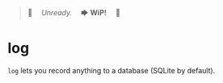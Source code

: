 >🚧 　*Unready.* 　🡆 **WiP!**　 🚧

# log

`log` lets you record anything to a database (SQLite by default).

